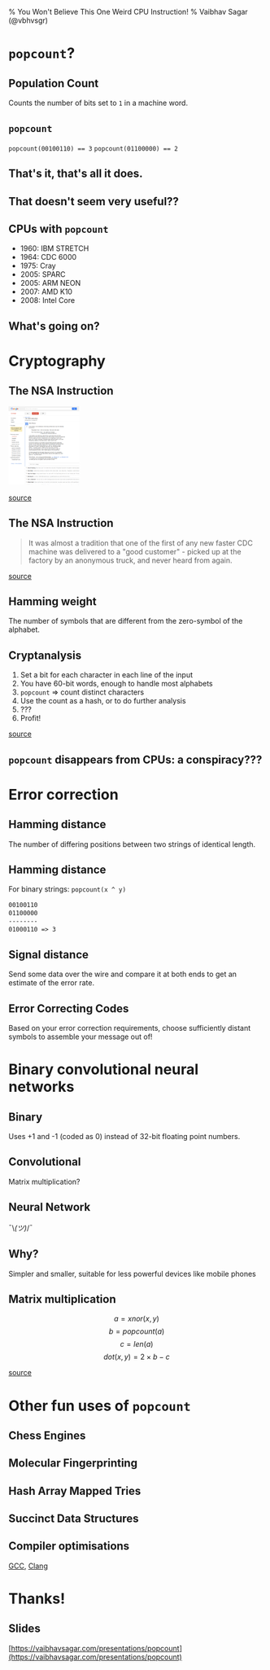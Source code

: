 % You Won't Believe This One Weird CPU Instruction!
% Vaibhav Sagar (@vbhvsgr)

# `popcount`?

## Population Count

Counts the number of bits set to `1` in a machine word.

## `popcount`

`popcount(00100110) == 3`
`popcount(01100000) == 2`

## That's it, that's all it does.

## That doesn't seem very useful??

## CPUs with `popcount`

- 1960: IBM STRETCH
- 1964: CDC 6000
- 1975: Cray
- 2005: SPARC
- 2005: ARM NEON
- 2007: AMD K10
- 2008: Intel Core

## What's going on?

# Cryptography

## The NSA Instruction

<img src="images/the-nsa-instruction.png" style="height: 11em;">

[source](https://groups.google.com/forum/#!msg/comp.arch/UXEi7G6WHuU/Z2z7fC7Xhr8J)

## The NSA Instruction

> It was almost a tradition that one of the first of any new
> faster CDC machine was delivered to a "good customer" - picked
> up at the factory by an anonymous truck, and never heard
> from again.

[source](http://cryptome.org/jya/sadd.htm)

## Hamming weight

The number of symbols that are different from the zero-symbol of the alphabet.

## Cryptanalysis

1. Set a bit for each character in each line of the input
2. You have 60-bit words, enough to handle most alphabets
3. `popcount` => count distinct characters
4. Use the count as a hash, or to do further analysis
5. ???
6. Profit!

[source](http://www.talkchess.com/forum3/viewtopic.php?t=38521)

## `popcount` disappears from CPUs: a conspiracy???

# Error correction

## Hamming distance

The number of differing positions between two strings of identical length.

## Hamming distance

For binary strings: `popcount(x ^ y)`

```
00100110
01100000
--------
01000110 => 3
```

## Signal distance

Send some data over the wire and compare it at both ends to get an estimate of
the error rate.

## Error Correcting Codes

Based on your error correction requirements, choose sufficiently distant
symbols to assemble your message out of!

# Binary convolutional neural networks

## Binary

Uses +1 and -1 (coded as 0) instead of 32-bit floating point numbers.

## Convolutional

Matrix multiplication?

## Neural Network

¯\\_(ツ)_/¯

## Why?

Simpler and smaller, suitable for less powerful devices like mobile phones

## Matrix multiplication

$$a = xnor(x, y)$$
$$b = popcount(a)$$
$$c = len(a)$$
$$dot(x,y) = 2\times b \minus c$$

[source](https://sushscience.wordpress.com/2017/10/01/understanding-binary-neural-networks/)

# Other fun uses of `popcount`

## Chess Engines

## Molecular Fingerprinting

## Hash Array Mapped Tries

## Succinct Data Structures

## Compiler optimisations

[GCC](https://godbolt.org/z/JUzmD8), [Clang](https://godbolt.org/z/AVqMGl)

# Thanks!

## Slides

[https://vaibhavsagar.com/presentations/popcount](https://vaibhavsagar.com/presentations/popcount)
